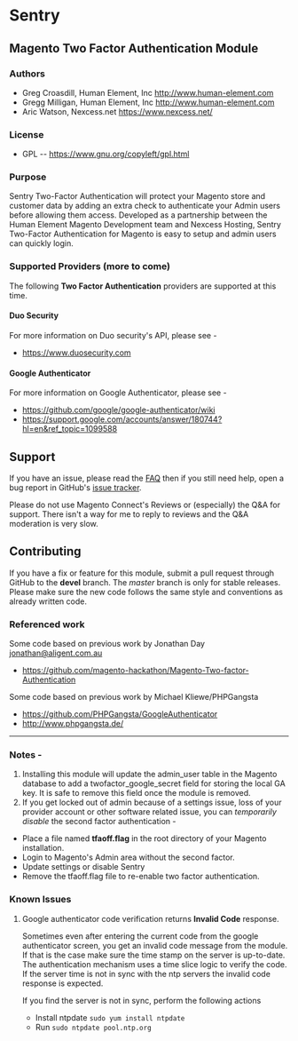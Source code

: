 # Sentry
## Magento Two Factor Authentication Module

### Authors
- Greg Croasdill, Human Element, Inc http://www.human-element.com
- Gregg Milligan, Human Element, Inc http://www.human-element.com
- Aric Watson, Nexcess.net     https://www.nexcess.net/

### License  
- GPL  -- https://www.gnu.org/copyleft/gpl.html

### Purpose
Sentry Two-Factor Authentication will protect your Magento store and customer data by adding an extra check to authenticate your Admin users before allowing them access. Developed as a partnership between the Human Element Magento Development team and Nexcess Hosting, Sentry Two-Factor Authentication for Magento is easy to setup and admin users can quickly login.

### Supported Providers (more to come)
The following __Two Factor Authentication__ providers are supported at this time.
#### Duo Security
For more information on Duo security's API, please see -
- https://www.duosecurity.com

#### Google Authenticator
For more information on Google Authenticator, please see -
- https://github.com/google/google-authenticator/wiki
- https://support.google.com/accounts/answer/180744?hl=en&ref_topic=1099588


## Support

If you have an issue, please read the [FAQ](https://github.com/nexcess/magento-sentry-two-factor-authentication/wiki/FAQ)
then if you still need help, open a bug report in GitHub's
[issue tracker](https://github.com/nexcess/magento-sentry-two-factor-authentication/issues).

Please do not use Magento Connect's Reviews or (especially) the Q&A for support.
There isn't a way for me to reply to reviews and the Q&A moderation is very slow.

## Contributing

If you have a fix or feature for this module, submit a pull request through GitHub
to the **devel** branch. The *master* branch is only for stable releases. Please
make sure the new code follows the same style and conventions as already written
code.

### Referenced work

Some code based on previous work by Jonathan Day jonathan@aligent.com.au
- https://github.com/magento-hackathon/Magento-Two-factor-Authentication

Some code based on previous work by Michael Kliewe/PHPGangsta
- https://github.com/PHPGangsta/GoogleAuthenticator
- http://www.phpgangsta.de/

----
### Notes -
1. Installing this module will update the admin_user table in the Magento database to add a twofactor_google_secret
field for storing the local GA key. It is safe to remove this field once the module is removed.
1. If you get locked out of admin because of a settings issue, loss of your provider account or other software related issue, you can *temporarily disable* the second factor authentication -
 - Place a file named __tfaoff.flag__ in the root directory of your Magento installation.
 - Login to Magento's Admin area without the second factor.  
 - Update settings or disable Sentry
 - Remove the tfaoff.flag file to re-enable two factor authentication.

### Known Issues

1. Google authenticator code verification returns **Invalid Code** response.

	Sometimes even after entering the current code from the google authenticator screen, you get an invalid code message from the module. If that is the case make sure the time stamp on the server is up-to-date. The authentication mechanism uses a time slice logic to verify the code. If the server time is not in sync with the ntp servers the invalid code response is expected.

	If you find the server is not in sync, perform the following actions
	- Install ntpdate `sudo yum install ntpdate`
	- Run `sudo ntpdate pool.ntp.org`
